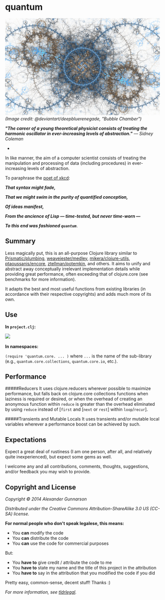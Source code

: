 quantum
==========
![](resources/images/quantum.jpg)
*(Image credit: @deviantart/deepbluerenegade, "Bubble Chamber")*

***"The career of a young theoretical physicist consists of treating the harmonic oscillator in ever-increasing levels of abstraction."*** *— Sidney Coleman*

-

In like manner, the aim of a computer scientist consists of treating the manipulation and processing of data (including procedures) in ever-increasing levels of abstraction.

To paraphrase the [poet of xkcd](http://xkcd.com/224/):

***That syntax might fade,***

***That we might swim in the purity of quantified conception,***

***Of ideas manifest,***

***From the ancience of Lisp — time-tested, but never time-worn —***

***To this end was fashioned `quantum`***.

Summary
-
Less magically put, this is an all-purpose Clojure library similar to [Prismatic/plumbing](https://github.com/Prismatic/plumbing), [weavejester/medley](https://github.com/weavejester/medley), [mikera/clojure-utils](https://github.com/mikera/clojure-utils), [ptaoussanis/encore](https://github.com/ptaoussanis/encore), [ztellman/potemkin](https://github.com/ztellman/potemkin), and others. It aims to unify and abstract away conceptually irrelevant implementation details while providing great performance, often exceeding that of clojure.core (see benchmarks for more information).

It adapts the best and most useful functions from existing libraries (in accordance with their respective copyrights) and adds much more of its own.

Use
-

**In `project.clj`:**

![](https://clojars.org/quantum/core/latest-version.svg)

**In namespaces:**

`(require 'quantum.core. ... )`
where `...` is the name of the sub-library (e.g., `quantum.core.collections`, `quantum.core.io`, etc.).

Performance
-

#####Reducers
It uses clojure.reducers wherever possible to maximize performance, but falls back on clojure.core collections functions when laziness is required or desired, or when the overhead of creating an anonymous function within `reduce` is greater than the overhead eliminated by using `reduce` instead of [`first` and [`next` or `rest`] within `loop`/`recur`].

#####Transients and Mutable Locals
It uses transients and/or mutable local variables wherever a performance boost can be achieved by such.

Expectations
-

Expect a great deal of rustiness (I am one person, after all, and relatively quite inexperienced), but expect some gems as well.

I welcome any and all contributions, comments, thoughts, suggestions, and/or feedback you may wish to provide.

Copyright and License
-
*Copyright © 2014 Alexander Gunnarson*

*Distributed under the Creative Commons Attribution-ShareAlike 3.0 US (CC-SA) license.*

**For normal people who don't speak legalese, this means:**

* You **can** modify the code
* You **can** distribute the code
* You **can** use the code for commercial purposes

But:

* You **have to** give credit / attribute the code to me
* You **have to** state my name and the title of this project in the attribution
* You **have to** say in the attribution that you modified the code if you did

Pretty easy, common-sense, decent stuff! Thanks :)

*For more information, see [tldrlegal](https://tldrlegal.com/license/creative-commons-attribution-share-alike-(cc-sa)).*
